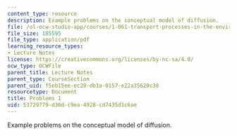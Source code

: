 ```yaml
---
content_type: resource
description: Example problems on the conceptual model of diffusion.
file: /ol-ocw-studio-app/courses/1-061-transport-processes-in-the-environment-fall-2008/53729779d36dc9ea4928cd7435d1c6ae_problems1.pdf
file_size: 185595
file_type: application/pdf
learning_resource_types:
- Lecture Notes
license: https://creativecommons.org/licenses/by-nc-sa/4.0/
ocw_type: OCWFile
parent_title: Lecture Notes
parent_type: CourseSection
parent_uid: f5eb15ee-ec29-db1a-0157-e22a35620c38
resourcetype: Document
title: Problems 1
uid: 53729779-d36d-c9ea-4928-cd7435d1c6ae
---
```

Example problems on the conceptual model of diffusion.